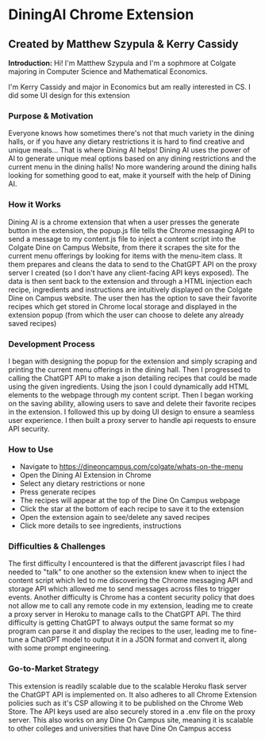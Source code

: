 # DiningAI Chrome Extension
## Created by Matthew Szypula & Kerry Cassidy

**Introduction:** Hi! I'm Matthew Szypula and I'm a sophmore at Colgate majoring in Computer Science and Mathematical Economics. 

I'm Kerry Cassidy and major in Economics but am really interested in CS. I did some UI design for this extension

### Purpose & Motivation
Everyone knows how sometimes there's not that much variety in the dining halls, or if you have any dietary restrictions it is hard to find creative and unique meals... That is where Dining AI helps! Dining AI uses the power of AI to generate unique meal options based on any dining restrictions and the current menu in the dining halls! No more wandering around the dining halls looking for something good to eat, make it yourself with the help of Dining AI. 

### How it Works
Dining AI is a chrome extension that when a user presses the generate button in the extension, the popup.js file tells the Chrome messaging API to send a message to my content.js file to inject a content script into the Colgate Dine on Campus Website, from there it scrapes the site for the current menu offerings by looking for items with the menu-item class. It them prepares and cleans the data to send to the ChatGPT API on the proxy server I created (so I don't have any client-facing API keys exposed). The data is then sent back to the extension and through a HTML injection each recipe, ingredients and instructions are intuitively displayed on the Colgate Dine on Campus website. The user then has the option to save their favorite recipes which get stored in Chrome local storage and displayed in the extension popup (from which the user can choose to delete any already saved recipes)

### Development Process
I began with designing the popup for the extension and simply scraping and printing the current menu offerings in the dining hall. Then I progressed to calling the ChatGPT API to make a json detailing recipes that could be made using the given ingredients. Using the json I could dynamically add HTML elements to the webpage through my content script. Then I began working on the saving ability, allowing users to save and delete their favorite recipes in the extension. I followed this up by doing UI design to ensure a seamless user experience. I then built a proxy server to handle api requests to ensure API security.

### How to Use
- Navigate to https://dineoncampus.com/colgate/whats-on-the-menu
- Open the Dining AI Extension in Chrome
- Select any dietary restrictions or none
- Press generate recipes
- The recipes will appear at the top of the Dine On Campus webpage
- Click the star at the bottom of each recipe to save it to the extension
- Open the extension again to see/delete any saved recipes
- Click more details to see ingredients, instructions

### Difficulties & Challenges
The first difficulty I encountered is that the different javascript files I had needed to "talk" to one another so the extension knew when to inject the content script which led to me discovering the Chrome messaging API and storage API which allowed me to send messages across files to trigger events. Another difficulty is Chrome has a content security policy that does not allow me to call any remote code in my extension, leading me to create a proxy server in Heroku to manage calls to the ChatGPT API. The third difficulty is getting ChatGPT to always output the same format so my program can parse it and display the recipes to the user, leading me to fine-tune a ChatGPT model to output it in a JSON format and convert it, along with some prompt engineering. 

### Go-to-Market Strategy
This extension is readily scalable due to the scalable Heroku flask server the ChatGPT API is implemented on. It also adheres to all Chrome Extension policies such as it's CSP allowing it to be published on the Chrome Web Store. The API keys used are also securely stored in a .env file on the proxy server. This also works on any Dine On Campus site, meaning it is scalable to other colleges and universities that have Dine On Campus access





